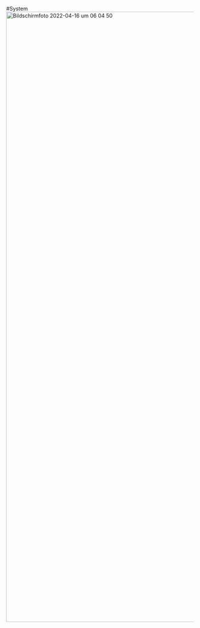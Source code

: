 #System
<img width="1639" alt="Bildschirmfoto 2022-04-16 um 06 04 50" src="https://user-images.githubusercontent.com/54147030/163660891-65e7776d-5b03-48e7-9e9f-6fc58371a346.png">
